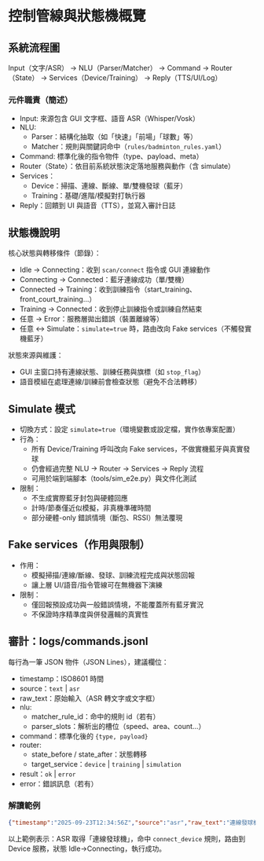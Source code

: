 # 控制管線與狀態機概覽

## 系統流程圖

Input（文字/ASR） → NLU（Parser/Matcher） → Command → Router（State） → Services（Device/Training） → Reply（TTS/UI/Log）

### 元件職責（簡述）
- Input: 來源包含 GUI 文字框、語音 ASR（Whisper/Vosk）
- NLU: 
  - Parser：結構化抽取（如「快速」「前場」「球數」等）
  - Matcher：規則與關鍵詞命中（`rules/badminton_rules.yaml`）
- Command: 標準化後的指令物件（type、payload、meta）
- Router（State）：依目前系統狀態決定落地服務與動作（含 simulate）
- Services：
  - Device：掃描、連線、斷線、單/雙機發球（藍牙）
  - Training：基礎/進階/模擬對打執行器
- Reply：回饋到 UI 與語音（TTS），並寫入審計日誌

## 狀態機說明

核心狀態與轉移條件（節錄）：
- Idle → Connecting：收到 `scan/connect` 指令或 GUI 連線動作
- Connecting → Connected：藍牙連線成功（單/雙機）
- Connected → Training：收到訓練指令（start_training、front_court_training…）
- Training → Connected：收到停止訓練指令或訓練自然結束
- 任意 → Error：服務層拋出錯誤（裝置離線等）
- 任意 ↔ Simulate：`simulate=true` 時，路由改向 Fake services（不觸發實機藍牙）

狀態來源與維護：
- GUI 主窗口持有連線狀態、訓練任務與旗標（如 `stop_flag`）
- 語音模組在處理連線/訓練前會檢查狀態（避免不合法轉移）

## Simulate 模式

- 切換方式：設定 `simulate=true`（環境變數或設定檔，實作依專案配置）
- 行為：
  - 所有 Device/Training 呼叫改向 Fake services，不做實機藍牙與真實發球
  - 仍會經過完整 NLU → Router → Services → Reply 流程
  - 可用於端到端腳本（tools/sim_e2e.py）與文件化測試
- 限制：
  - 不生成實際藍牙封包與硬體回應
  - 計時/節奏僅近似模擬，非真機準確時間
  - 部分硬體-only 錯誤情境（斷包、RSSI）無法覆現

## Fake services（作用與限制）

- 作用：
  - 模擬掃描/連線/斷線、發球、訓練流程完成與狀態回報
  - 讓上層 UI/語音/指令管線可在無機器下演練
- 限制：
  - 僅回報預設成功與一般錯誤情境，不能覆蓋所有藍牙實況
  - 不保證時序精準度與併發邏輯的真實性

## 審計：logs/commands.jsonl

每行為一筆 JSON 物件（JSON Lines），建議欄位：
- timestamp：ISO8601 時間
- source：`text` | `asr`
- raw_text：原始輸入（ASR 轉文字或文字框）
- nlu:
  - matcher_rule_id：命中的規則 id（若有）
  - parser_slots：解析出的槽位（speed、area、count…）
- command：標準化後的 `{type, payload}`
- router:
  - state_before / state_after：狀態轉移
  - target_service：`device` | `training` | `simulation`
- result：`ok` | `error`
- error：錯誤訊息（若有）

### 解讀範例
```json
{"timestamp":"2025-09-23T12:34:56Z","source":"asr","raw_text":"連線發球機","nlu":{"matcher_rule_id":"connect_device","parser_slots":{}},"command":{"type":"connect","payload":{}},"router":{"state_before":"Idle","state_after":"Connecting","target_service":"device"},"result":"ok"}
```

以上範例表示：ASR 取得「連線發球機」，命中 `connect_device` 規則，路由到 Device 服務，狀態 Idle→Connecting，執行成功。


